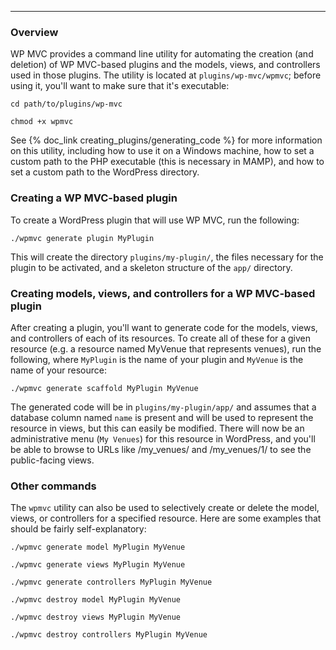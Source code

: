 ---
### Overview

WP MVC provides a command line utility for automating the creation (and deletion) of WP MVC-based plugins and the models, views, and controllers used in those plugins.  The utility is located at `plugins/wp-mvc/wpmvc`; before using it, you'll want to make sure that it's executable:

`cd path/to/plugins/wp-mvc`
  
`chmod +x wpmvc`

See {% doc_link creating_plugins/generating_code %} for more information on this utility, including how to use it on a Windows machine, how to set a custom path to the PHP executable (this is necessary in MAMP), and how to set a custom path to the WordPress directory.

### Creating a WP MVC-based plugin

To create a WordPress plugin that will use WP MVC, run the following:

`./wpmvc generate plugin MyPlugin`

This will create the directory `plugins/my-plugin/`, the files necessary for the plugin to be activated, and a skeleton structure of the `app/` directory.  

### Creating models, views, and controllers for a WP MVC-based plugin

After creating a plugin, you'll want to generate code for the models, views, and controllers of each of its resources.  To create all of these for a given resource (e.g. a resource named MyVenue that represents venues), run the following, where `MyPlugin` is the name of your plugin and `MyVenue` is the name of your resource:

`./wpmvc generate scaffold MyPlugin MyVenue`

The generated code will be in `plugins/my-plugin/app/` and assumes that a database column named `name` is present and will be used to represent the resource in views, but this can easily be modified. There will now be an administrative menu (`My Venues`) for this resource in WordPress, and you'll be able to browse to URLs like /my_venues/ and /my_venues/1/ to see the public-facing views.

### Other commands

The `wpmvc` utility can also be used to selectively create or delete the model, views, or controllers for a specified resource.  Here are some examples that should be fairly self-explanatory:

`./wpmvc generate model MyPlugin MyVenue`

`./wpmvc generate views MyPlugin MyVenue`

`./wpmvc generate controllers MyPlugin MyVenue`

`./wpmvc destroy model MyPlugin MyVenue`

`./wpmvc destroy views MyPlugin MyVenue`

`./wpmvc destroy controllers MyPlugin MyVenue`